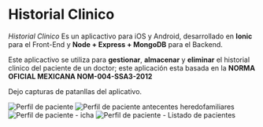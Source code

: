 # Historial Clinico
_Historial Clinico_ Es un aplicactivo para iOS y Android, desarrollado en **Ionic** para el Front-End y **Node + Express + MongoDB** para el Backend.

Este aplicactivo se utiliza para **gestionar**, **almacenar** y **eliminar** el historial clinico del paciente de un doctor; este aplicación esta basada en la **NORMA OFICIAL MEXICANA NOM-004-SSA3-2012**

Dejo capturas de patanllas del aplicativo.

![Perfil de paciente](http://factble.com/clinico/image_original.png)
![Perfil de paciente antecentes heredofamiliares](http://factble.com/clinico/image_original-2.png)
![Perfil de paciente - icha](http://factble.com/clinico/image_original-3.png)
![Perfil de paciente - Listado de pacientes](http://factble.com/clinico/image_original-4.png)




